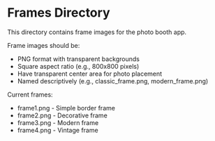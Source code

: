 # Frames Directory

This directory contains frame images for the photo booth app.

Frame images should be:

- PNG format with transparent backgrounds
- Square aspect ratio (e.g., 800x800 pixels)
- Have transparent center area for photo placement
- Named descriptively (e.g., classic_frame.png, modern_frame.png)

Current frames:

- frame1.png - Simple border frame
- frame2.png - Decorative frame
- frame3.png - Modern frame
- frame4.png - Vintage frame
